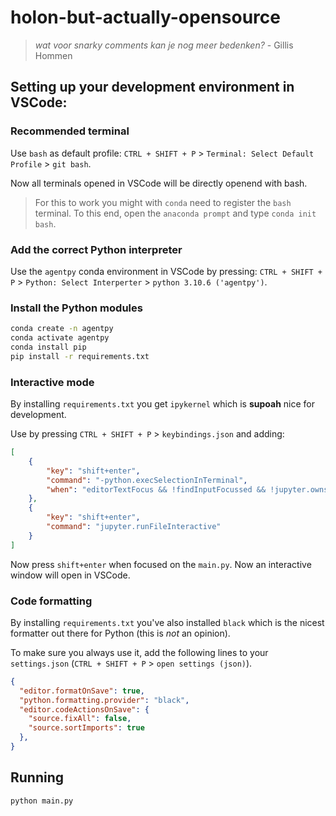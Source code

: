 # holon-but-actually-opensource

> *wat voor snarky comments kan je nog meer bedenken?*  - Gillis Hommen


## Setting up your development environment in VSCode:

### Recommended terminal

Use `bash` as default profile:
`CTRL + SHIFT + P` > `Terminal: Select Default Profile` > `git bash`.

Now all terminals opened in VSCode will be directly openend with bash. 

> For this to work you might with `conda` need to register the `bash` terminal. To this end, open the `anaconda prompt` and type `conda init bash`. 

### Add the correct Python interpreter

Use the `agentpy` conda environment in VSCode by pressing:
`CTRL + SHIFT + P` > `Python: Select Interperter` > `python 3.10.6 ('agentpy')`.

### Install the Python modules

```bash
conda create -n agentpy
conda activate agentpy
conda install pip
pip install -r requirements.txt
``` 


### Interactive mode
By installing `requirements.txt` you get `ipykernel` which is **supoah** nice for development. 

Use by pressing `CTRL + SHIFT + P` > `keybindings.json` and adding:
```json
[
    {
        "key": "shift+enter",
        "command": "-python.execSelectionInTerminal",
        "when": "editorTextFocus && !findInputFocussed && !jupyter.ownsSelection && !notebookEditorFocused && !replaceInputFocussed && editorLangId == 'python'"
    },
    {
        "key": "shift+enter",
        "command": "jupyter.runFileInteractive"
    }
]
```

Now press `shift+enter` when focused on the `main.py`. Now an interactive window will open in VSCode. 

### Code formatting

By installing `requirements.txt` you've also installed `black` which is the nicest formatter out there for Python (this is _not_ an opinion).

To make sure you always use it, add the following lines to your `settings.json` (`CTRL + SHIFT + P` > `open settings (json)`). 

```json
{
  "editor.formatOnSave": true,
  "python.formatting.provider": "black",
  "editor.codeActionsOnSave": {
    "source.fixAll": false,
    "source.sortImports": true
  },
}
```

## Running
```
python main.py
```



